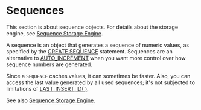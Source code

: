 # Sequences

This section is about sequence objects. For details about the storage engine, see [Sequence Storage Engine](../../storage-engines/sequence-storage-engine.md).

A sequence is an object that generates a sequence of numeric values, as specified by the [CREATE SEQUENCE](create-sequence.md) statement. Sequences are an alternative to [AUTO\_INCREMENT](../../data-types/auto_increment.md) when you want more control over how sequence numbers are generated.

Since a `SEQUENCE` caches values, it can sometimes be faster. Also, you can access the last value generated by all used sequences; it's not subjected to limitations of [LAST\_INSERT\_ID( )](../../sql-functions/secondary-functions/information-functions/last_insert_id.md).

See also [Sequence Storage Engine](../../storage-engines/sequence-storage-engine.md).
